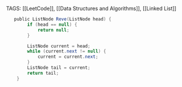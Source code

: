 TAGS: [[LeetCode]], [[Data Structures and Algorithms]], [[Linked List]]


```csharp
   public ListNode Reve(ListNode head) {
        if (head == null) {
            return null;
        }

        ListNode current = head;
        while (current.next != null) {
            current = current.next;
        }
        ListNode tail = current;
        return tail;
    }
```